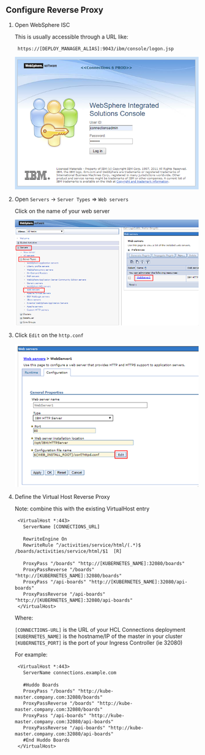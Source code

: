 ## Configure Reverse Proxy

1. Open WebSphere ISC

    This is usually accessible through a URL like:

        https://[DEPLOY_MANAGER_ALIAS]:9043/ibm/console/logon.jsp

    ![example](/assets/connections/isc.png)

1. Open `Servers` -> `Server Types` => `Web servers`

    Click on the name of your web server

    ![example](/assets/connections/httpd1.png)

1. Click `Edit` on the `http.conf`

    ![example](/assets/connections/httpd2.png)

1. Define the Virtual Host Reverse Proxy

    Note: combine this with the existing VirtualHost entry

        <VirtualHost *:443>
          ServerName [CONNECTIONS_URL]

          RewriteEngine On
          RewriteRule ^/activities/service/html/(.*)$ /boards/activities/service/html/$1  [R]

          ProxyPass "/boards" "http://[KUBERNETES_NAME]:32080/boards"
          ProxyPassReverse "/boards" "http://[KUBERNETES_NAME]:32080/boards"
          ProxyPass "/api-boards" "http://[KUBERNETES_NAME]:32080/api-boards"
          ProxyPassReverse "/api-boards" "http://[KUBERNETES_NAME]:32080/api-boards"
        </VirtualHost>

    Where:

      `[CONNECTIONS-URL]` is the URL of your HCL Connections deployment</br>
      `[KUBERNETES_NAME]` is the hostname/IP of the master in your cluster</br>
      `[KUBERNETES_PORT]` is the port of your Ingress Controller (ie 32080)</br>

    For example:

        <VirtualHost *:443>
          ServerName connections.example.com

          #Huddo Boards
          ProxyPass "/boards" "http://kube-master.company.com:32080/boards"
          ProxyPassReverse "/boards" "http://kube-master.company.com:32080/boards"
          ProxyPass "/api-boards" "http://kube-master.company.com:32080/api-boards"
          ProxyPassReverse "/api-boards" "http://kube-master.company.com:32080/api-boards"
          #End Huddo Boards
        </VirtualHost>
